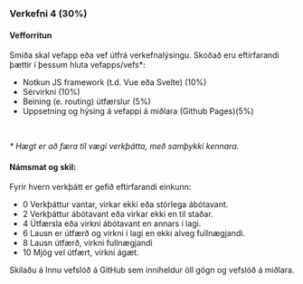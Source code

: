### Verkefni 4 (30%)

#### Vefforritun 
Smíða skal vefapp eða vef útfrá verkefnalýsingu. Skoðað eru eftirfarandi þættir í þessum hluta vefapps/vefs*:

- Notkun JS framework (t.d. Vue eða Svelte) (10%)
- Sérvirkni (10%)
- Beining (e. routing) útfærslur (5%)
- Uppsetning og hýsing á vefappi á miðlara (Github Pages)(5%)

<br>

_* Hægt er að færa til vægi verkþátta, með samþykki kennara._

#### Námsmat og skil:
Fyrir hvern verkþátt er gefið eftirfarandi einkunn:

- 0	Verkþáttur vantar, virkar ekki eða stórlega ábótavant.
- 2	Verkþáttur ábótavant eða virkar ekki en til staðar.
- 4	Útfærsla eða virkni ábótavant en annars í lagi.
- 6	Lausn er útfærð og virkni í lagi en ekki alveg fullnægjandi.
- 8	Lausn útfærð, virkni fullnægjandi
- 10	Mjög vel útfært, virkni ágæt. 

Skilaðu á Innu vefslóð á GitHub sem inniheldur öll gögn og vefslóð á miðlara.
